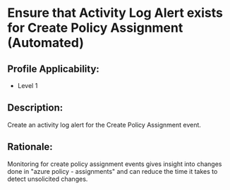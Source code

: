 # Ensure that Activity Log Alert exists for Create Policy Assignment (Automated)

## Profile Applicability:

- Level 1

## Description:

Create an activity log alert for the Create Policy Assignment event.

## Rationale:

Monitoring for create policy assignment events gives insight into changes done in "azure policy - assignments" and can reduce the time it takes to detect unsolicited changes.